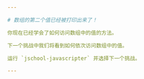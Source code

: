 ```yaml
---

# 数组的第二个值已经被打印出来了！

你现在已经学会了如何访问数组中的值的方法。

下一个挑战中我们将看到如何依次访问数组中的值。

运行 `jschool-javascripter` 并选择下一个挑战。

---
```


